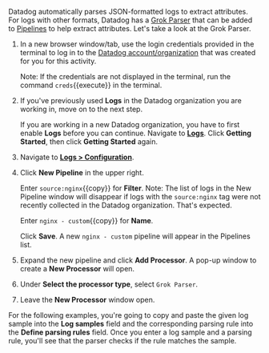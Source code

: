 Datadog automatically parses JSON-formatted logs to extract attributes. For logs with other formats, Datadog has a <a href="https://docs.datadoghq.com/logs/processing/processors/?tab=ui#grok-parser" target="_blank">Grok Parser</a> that can be added to <a href="https://docs.datadoghq.com/logs/processing/pipelines/" target="_blank">Pipelines</a> to help extract attributes. Let's take a look at the Grok Parser.

1. In a new browser window/tab, use the login credentials provided in the terminal to log in to the <a href="https://app.datadoghq.com/account/login" target="_datadog">Datadog account/organization</a> that was created for you for this activity.

    Note: If the credentials are not displayed in the terminal, run the command `creds`{{execute}} in the terminal.

2. If you've previously used **Logs** in the Datadog organization you are working in, move on to the next step. 

    If you are working in a new Datadog organization, you have to first enable **Logs** before you can continue. Navigate to <a href="https://app.datadoghq.com/logs" target="_datadog">**Logs**</a>. Click **Getting Started**, then click **Getting Started** again.

3. Navigate to <a href="https://app.datadoghq.com/logs/pipelines" target="_datadog">**Logs > Configuration**</a>.

4. Click **New Pipeline** in the upper right. 

    Enter `source:nginx`{{copy}} for **Filter**. Note: The list of logs in the New Pipeline window will disappear if logs with the `source:nginx` tag were not recently collected in the Datadog organization. That's expected.  

    Enter `nginx - custom`{{copy}} for **Name**.

    Click **Save**. A new `nginx - custom` pipeline will appear in the Pipelines list.

5. Expand the new pipeline and click **Add Processor**. A pop-up window to create a **New Processor** will open.

6. Under **Select the processor type**, select `Grok Parser`.

7. Leave the **New Processor** window open.

For the following examples, you're going to copy and paste the given log sample into the **Log samples** field and the corresponding parsing rule into the **Define parsing rules** field. Once you enter a log sample and a parsing rule, you'll see that the parser checks if the rule matches the sample.
